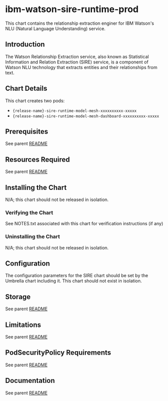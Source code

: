 # ibm-watson-sire-runtime-prod
This chart contains the relationship extraction enginer for IBM Watson's NLU (Natural Language Understanding) service.

## Introduction
The Watson Relationship Extraction service, also known as Statistical Information and Relation Extraction (SIRE) service, is a component of Watson NLU technology that extracts entities and their relationships from text.

## Chart Details
This chart creates two pods:
* `{release-name}-sire-runtime-model-mesh-xxxxxxxxxx-xxxxx`
* `{release-name}-sire-runtime-model-mesh-dashboard-xxxxxxxxxx-xxxxx`

## Prerequisites
See parent [README](../../README.md)

## Resources Required
See parent [README](../../README.md)

## Installing the Chart
N/A; this chart should not be released in isolation.

### Verifying the Chart
See NOTES.txt associated with this chart for verification instructions (if any)

### Uninstalling the Chart
N/A; this chart should not be released in isolation.

## Configuration
The configuration parameters for the SIRE chart should be set by the Umbrella chart including it. This chart should not exist in isolation.

## Storage
See parent [README](../../README.md)

## Limitations
See parent [README](../../README.md)

## PodSecurityPolicy Requirements
See parent [README](../../README.md)

## Documentation
See parent [README](../../README.md)
